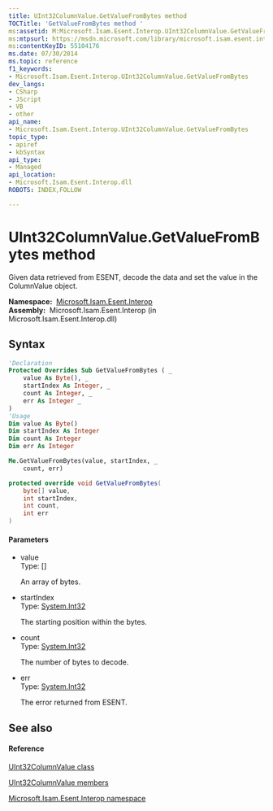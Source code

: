 ```yaml
---
title: UInt32ColumnValue.GetValueFromBytes method 
TOCTitle: 'GetValueFromBytes method '
ms:assetid: M:Microsoft.Isam.Esent.Interop.UInt32ColumnValue.GetValueFromBytes(System.Byte[],System.Int32,System.Int32,System.Int32)
ms:mtpsurl: https://msdn.microsoft.com/library/microsoft.isam.esent.interop.uint32columnvalue.getvaluefrombytes(v=EXCHG.10)
ms:contentKeyID: 55104176
ms.date: 07/30/2014
ms.topic: reference
f1_keywords:
- Microsoft.Isam.Esent.Interop.UInt32ColumnValue.GetValueFromBytes
dev_langs:
- CSharp
- JScript
- VB
- other
api_name: 
- Microsoft.Isam.Esent.Interop.UInt32ColumnValue.GetValueFromBytes
topic_type: 
- apiref
- kbSyntax
api_type: 
- Managed
api_location: 
- Microsoft.Isam.Esent.Interop.dll
ROBOTS: INDEX,FOLLOW

---
```


# UInt32ColumnValue.GetValueFromBytes method

Given data retrieved from ESENT, decode the data and set the value in the ColumnValue object.

**Namespace:**  [Microsoft.Isam.Esent.Interop](./microsoft.isam.esent.interop-namespace.md)  
**Assembly:**  Microsoft.Isam.Esent.Interop (in Microsoft.Isam.Esent.Interop.dll)

## Syntax

``` vb
'Declaration
Protected Overrides Sub GetValueFromBytes ( _
    value As Byte(), _
    startIndex As Integer, _
    count As Integer, _
    err As Integer _
)
'Usage
Dim value As Byte()
Dim startIndex As Integer
Dim count As Integer
Dim err As Integer

Me.GetValueFromBytes(value, startIndex, _
    count, err)
```

``` csharp
protected override void GetValueFromBytes(
    byte[] value,
    int startIndex,
    int count,
    int err
)
```

#### Parameters

  - value  
    Type: \[\]  
    
    An array of bytes.

<!-- end list -->

  - startIndex  
    Type: [System.Int32](/dotnet/api/system.int32)  
    
    The starting position within the bytes.

<!-- end list -->

  - count  
    Type: [System.Int32](/dotnet/api/system.int32)  
    
    The number of bytes to decode.

<!-- end list -->

  - err  
    Type: [System.Int32](/dotnet/api/system.int32)  
    
    The error returned from ESENT.

## See also

#### Reference

[UInt32ColumnValue class](./uint32columnvalue-class.md)

[UInt32ColumnValue members](./uint32columnvalue-members.md)

[Microsoft.Isam.Esent.Interop namespace](./microsoft.isam.esent.interop-namespace.md)